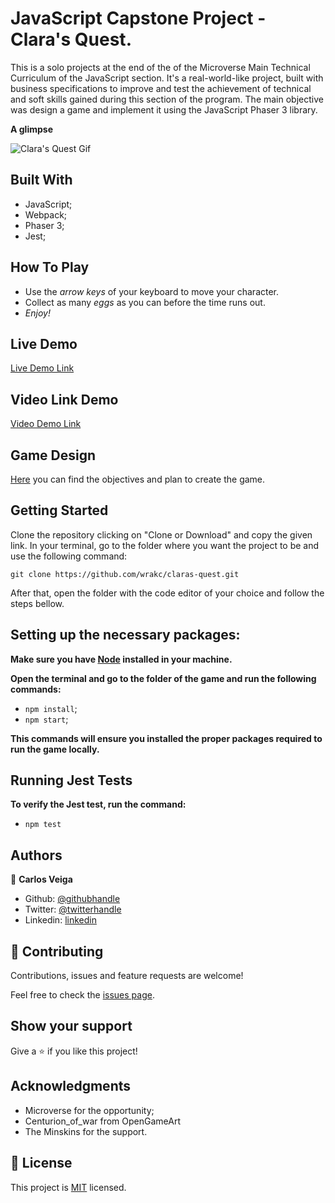# **JavaScript** Capstone Project - **Clara's Quest.**

This is a solo projects at the end of the of the Microverse Main Technical Curriculum of the JavaScript section. It's a real-world-like project, built with business specifications to improve and test the achievement of technical and soft skills gained during this section of the program. The main objective was design a game and implement it using the JavaScript Phaser 3 library.

**A glimpse**

![Clara's Quest Gif](example.gif)


## **Built With**

- JavaScript;
- Webpack;
- Phaser 3;
- Jest;

## **How To Play**

- Use the _arrow keys_ of your keyboard to move your character.
- Collect as many _eggs_ as you can before the time runs out.
- _Enjoy!_


## **Live Demo**

[Live Demo Link](https://wrakc.github.io/claras-quest/)

## **Video Link Demo**

[Video Demo Link](https://www.loom.com/share/e1730768271e4f6a80ae9789fa22fa04)

## **Game Design**

[Here](GameDesign.md) you can find the objectives and plan to create the game.

## **Getting Started**

Clone the repository clicking on "Clone or Download" and copy the given link. In your terminal, go to the folder where you want the project to be and use the following command:

`git clone https://github.com/wrakc/claras-quest.git`

After that, open the folder with the code editor of your choice and follow the steps bellow.

## **Setting up the necessary packages:**

**Make sure you have [Node](https://nodejs.org/en/download/) installed in your machine.**

**Open the terminal and go to the folder of the game and run the following commands:**
* `npm install`;
* `npm start`;

**This commands will ensure you installed the proper packages required to run the game locally.**

## **Running Jest Tests**
**To verify the Jest test, run the command:**
* `npm test`


## **Authors**

👤 **Carlos Veiga**

- Github: [@githubhandle](https://github.com/wrakc)
- Twitter: [@twitterhandle](https://twitter.com/carlosveig)
- Linkedin: [linkedin](https://linkedin.com/chveiga)

## 🤝 **Contributing**

Contributions, issues and feature requests are welcome!

Feel free to check the [issues page](issues/).

## **Show your support**

Give a ⭐️ if you like this project!

## **Acknowledgments**

- Microverse for the opportunity;
- Centurion_of_war from OpenGameArt 
- The Minskins for the support.

## 📝 **License**

This project is [MIT](LICENSE) licensed.
